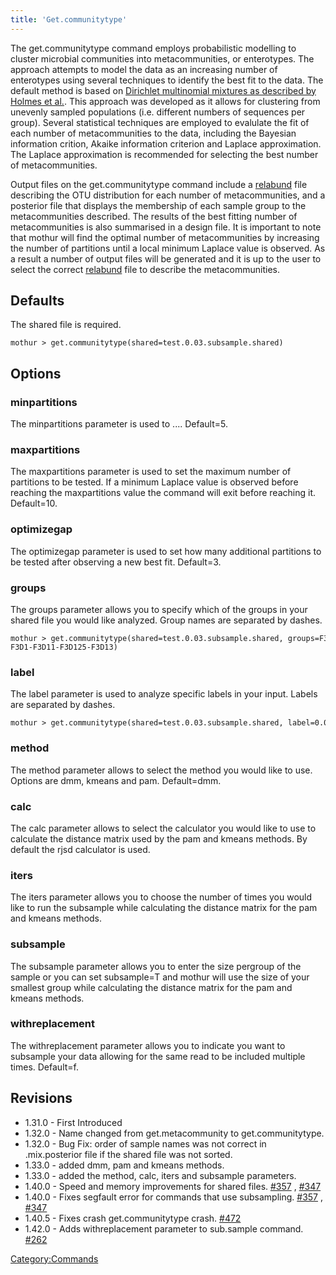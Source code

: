 ```yaml
---
title: 'Get.communitytype'
---
```

The get.communitytype command employs probabilistic modelling to cluster
microbial communities into metacommunities, or enterotypes. The approach
attempts to model the data as an increasing number of enterotypes using
several techniques to identify the best fit to the data. The default
method is based on [Dirichlet multinomial mixtures as described by
Holmes et
al.](http://journals.plos.org/plosone/article?id=10.1371/journal.pone.0030126).
This approach was developed as it allows for clustering from unevenly
sampled populations (i.e. different numbers of sequences per group).
Several statistical techniques are employed to evalulate the fit of each
number of metacommunities to the data, including the Bayesian
information crition, Akaike information criterion and Laplace
approximation. The Laplace approximation is recommended for selecting
the best number of metacommunities.

Output files on the get.communitytype command include a [
relabund](Relabund_file) file describing the OTU distribution
for each number of metacommunities, and a posterior file that displays
the membership of each sample group to the metacommunities described.
The results of the best fitting number of metacommunities is also
summarised in a design file. It is important to note that mothur will
find the optimal number of metacommunities by increasing the number of
partitions until a local minimum Laplace value is observed. As a result
a number of output files will be generated and it is up to the user to
select the correct [ relabund](Relabund_file) file to
describe the metacommunities.

## Defaults

The shared file is required.

    mothur > get.communitytype(shared=test.0.03.subsample.shared)

## Options

### minpartitions

The minpartitions parameter is used to \.... Default=5.

### maxpartitions

The maxpartitions parameter is used to set the maximum number of
partitions to be tested. If a minimum Laplace value is observed before
reaching the maxpartitions value the command will exit before reaching
it. Default=10.

### optimizegap

The optimizegap parameter is used to set how many additional partitions
to be tested after observing a new best fit. Default=3.

### groups

The groups parameter allows you to specify which of the groups in your
shared file you would like analyzed. Group names are separated by
dashes.

    mothur > get.communitytype(shared=test.0.03.subsample.shared, groups=F3D0-F3D1-F3D11-F3D125-F3D13)

### label

The label parameter is used to analyze specific labels in your input.
Labels are separated by dashes.

    mothur > get.communitytype(shared=test.0.03.subsample.shared, label=0.03)

### method

The method parameter allows to select the method you would like to use.
Options are dmm, kmeans and pam. Default=dmm.

### calc

The calc parameter allows to select the calculator you would like to use
to calculate the distance matrix used by the pam and kmeans methods. By
default the rjsd calculator is used.

### iters

The iters parameter allows you to choose the number of times you would
like to run the subsample while calculating the distance matrix for the
pam and kmeans methods.

### subsample

The subsample parameter allows you to enter the size pergroup of the
sample or you can set subsample=T and mothur will use the size of your
smallest group while calculating the distance matrix for the pam and
kmeans methods.

### withreplacement

The withreplacement parameter allows you to indicate you want to
subsample your data allowing for the same read to be included multiple
times. Default=f.

## Revisions

-   1.31.0 - First Introduced
-   1.32.0 - Name changed from get.metacommunity to get.communitytype.
-   1.32.0 - Bug Fix: order of sample names was not correct in
    .mix.posterior file if the shared file was not sorted.
-   1.33.0 - added dmm, pam and kmeans methods.
-   1.33.0 - added the method, calc, iters and subsample parameters.
-   1.40.0 - Speed and memory improvements for shared files.
    [\#357](https://github.com/mothur/mothur/issues/357) ,
    [\#347](https://github.com/mothur/mothur/issues/347)
-   1.40.0 - Fixes segfault error for commands that use subsampling.
    [\#357](https://github.com/mothur/mothur/issues/357) ,
    [\#347](https://github.com/mothur/mothur/issues/347)
-   1.40.5 - Fixes crash get.communitytype crash.
    [\#472](https://github.com/mothur/mothur/issues/472)
-   1.42.0 - Adds withreplacement parameter to sub.sample command.
    [\#262](https://github.com/mothur/mothur/issues/262)

[Category:Commands](Category:Commands)
